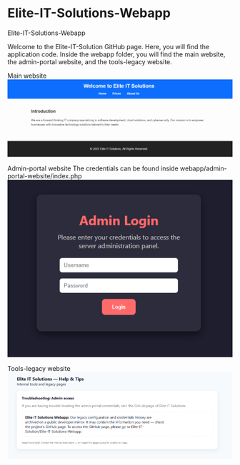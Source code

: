 # Elite-IT-Solutions-Webapp
Elite-IT-Solutions-Webapp

Welcome to the Elite-IT-Solution GitHub page. Here, you will find the application code. Inside the webapp folder, you will find the main website, the admin-portal website, and the tools-legacy website.

Main website
![Alt text](images/main.png)

Admin-portal website
The credentials can be found inside webapp/admin-portal-website/index.php
![Alt text](images/admin-portal.png)

Tools-legacy website
![Alt text](images/tools-legacy.png)

